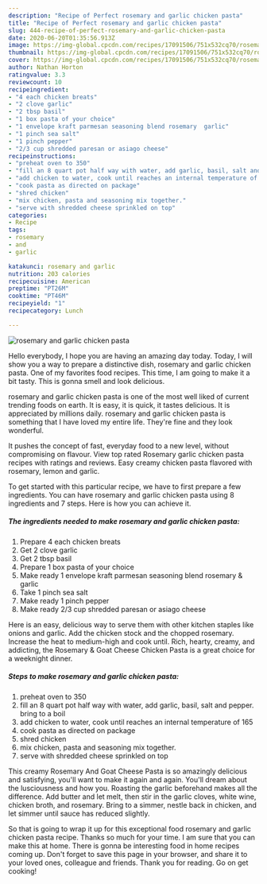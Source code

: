```yaml
---
description: "Recipe of Perfect rosemary and garlic chicken pasta"
title: "Recipe of Perfect rosemary and garlic chicken pasta"
slug: 444-recipe-of-perfect-rosemary-and-garlic-chicken-pasta
date: 2020-06-20T01:35:56.913Z
image: https://img-global.cpcdn.com/recipes/17091506/751x532cq70/rosemary-and-garlic-chicken-pasta-recipe-main-photo.jpg
thumbnail: https://img-global.cpcdn.com/recipes/17091506/751x532cq70/rosemary-and-garlic-chicken-pasta-recipe-main-photo.jpg
cover: https://img-global.cpcdn.com/recipes/17091506/751x532cq70/rosemary-and-garlic-chicken-pasta-recipe-main-photo.jpg
author: Nathan Horton
ratingvalue: 3.3
reviewcount: 10
recipeingredient:
- "4 each chicken breats"
- "2 clove garlic"
- "2 tbsp basil"
- "1 box pasta of your choice"
- "1 envelope kraft parmesan seasoning blend rosemary  garlic"
- "1 pinch sea salt"
- "1 pinch pepper"
- "2/3 cup shredded paresan or asiago cheese"
recipeinstructions:
- "preheat oven to 350"
- "fill an 8 quart pot half way with water, add garlic, basil, salt and pepper. bring to a boil"
- "add chicken to water, cook until reaches an internal temperature of 165"
- "cook pasta as directed on package"
- "shred chicken"
- "mix chicken, pasta and seasoning mix together."
- "serve with shredded cheese sprinkled on top"
categories:
- Recipe
tags:
- rosemary
- and
- garlic

katakunci: rosemary and garlic 
nutrition: 203 calories
recipecuisine: American
preptime: "PT26M"
cooktime: "PT46M"
recipeyield: "1"
recipecategory: Lunch

---
```



![rosemary and garlic chicken pasta](https://img-global.cpcdn.com/recipes/17091506/751x532cq70/rosemary-and-garlic-chicken-pasta-recipe-main-photo.jpg)

Hello everybody, I hope you are having an amazing day today. Today, I will show you a way to prepare a distinctive dish, rosemary and garlic chicken pasta. One of my favorites food recipes. This time, I am going to make it a bit tasty. This is gonna smell and look delicious.

rosemary and garlic chicken pasta is one of the most well liked of current trending foods on earth. It is easy, it is quick, it tastes delicious. It is appreciated by millions daily. rosemary and garlic chicken pasta is something that I have loved my entire life. They're fine and they look wonderful.

It pushes the concept of fast, everyday food to a new level, without compromising on flavour. View top rated Rosemary garlic chicken pasta recipes with ratings and reviews. Easy creamy chicken pasta flavored with rosemary, lemon and garlic.


To get started with this particular recipe, we have to first prepare a few ingredients. You can have rosemary and garlic chicken pasta using 8 ingredients and 7 steps. Here is how you can achieve it.

<!--inarticleads1-->

##### The ingredients needed to make rosemary and garlic chicken pasta:

1. Prepare 4 each chicken breats
1. Get 2 clove garlic
1. Get 2 tbsp basil
1. Prepare 1 box pasta of your choice
1. Make ready 1 envelope kraft parmesan seasoning blend rosemary &amp; garlic
1. Take 1 pinch sea salt
1. Make ready 1 pinch pepper
1. Make ready 2/3 cup shredded paresan or asiago cheese


Here is an easy, delicious way to serve them with other kitchen staples like onions and garlic. Add the chicken stock and the chopped rosemary. Increase the heat to medium-high and cook until. Rich, hearty, creamy, and addicting, the Rosemary &amp; Goat Cheese Chicken Pasta is a great choice for a weeknight dinner. 

<!--inarticleads2-->

##### Steps to make rosemary and garlic chicken pasta:

1. preheat oven to 350
1. fill an 8 quart pot half way with water, add garlic, basil, salt and pepper. bring to a boil
1. add chicken to water, cook until reaches an internal temperature of 165
1. cook pasta as directed on package
1. shred chicken
1. mix chicken, pasta and seasoning mix together.
1. serve with shredded cheese sprinkled on top


This creamy Rosemary And Goat Cheese Pasta is so amazingly delicious and satisfying, you&#39;ll want to make it again and again. You&#39;ll dream about the lusciousness and how you. Roasting the garlic beforehand makes all the difference. Add butter and let melt, then stir in the garlic cloves, white wine, chicken broth, and rosemary. Bring to a simmer, nestle back in chicken, and let simmer until sauce has reduced slightly. 

So that is going to wrap it up for this exceptional food rosemary and garlic chicken pasta recipe. Thanks so much for your time. I am sure that you can make this at home. There is gonna be interesting food in home recipes coming up. Don't forget to save this page in your browser, and share it to your loved ones, colleague and friends. Thank you for reading. Go on get cooking!
